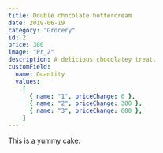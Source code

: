 ```yaml
---
title: Double chocolate buttercream
date: 2019-06-19
category: "Grocery"
id: 2
price: 300
image: "Pr_2"
description: A delicious chocolatey treat.
customField:
  name: Quantity
  values:
    [
      { name: "1", priceChange: 0 },
      { name: "2", priceChange: 300 },
      { name: "3", priceChange: 600 },
    ]
---
```


This is a yummy cake.
